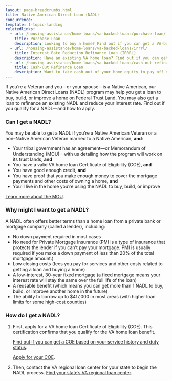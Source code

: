 ```yaml
---
layout: page-breadcrumbs.html
title: Native American Direct Loan (NADL)
concurrence: 
template: 1-topic-landing
relatedlinks:
  - url: /housing-assistance/home-loans/va-backed-loans/purchase-loan/
    title: Purchase Loan
    description: Looking to buy a home? Find out if you can get a VA-backed Purchase Loan and get better terms than with a private lender loan.
  - url: /housing-assistance/home-loans/va-backed-loans/irrrl/
    title: Interest Rate Reduction Refinance Loan (IRRRL)
    description: Have an existing VA home loan? Find out if you can get a VA-backed IRRRL to help reduce your monthly payments or make them more stable.
  - url: /housing-assistance/home-loans/va-backed-loans/cash-out-refinance/
    title: Cash-Out Refinance Loan
    description: Want to take cash out of your home equity to pay off debt, pay for school, or take care of other needs? Find out if you can get a VA-backed Cash-Out Refinance loan.
---
```


<div class="va-introtext">

If you’re a Veteran and you—or your spouse—is a Native American, our Native American Direct Loans (NADL) program may help you get a loan to buy, build, or improve a home on Federal Trust Land. You may also get a loan to refinance an existing NADL and reduce your interest rate. Find out if you qualify for a NADL—and how to apply.

</div>

<div class="feature">

### Can I get a NADL?

You may be able to get a NADL if you’re a Native American Veteran or a non–Native American Veteran married to a Native American, **and**:

- Your tribal government has an agreement—or Memorandum of Understanding (MOU)—with us detailing how the program will work on its trust lands, **and**
-	You have a valid VA home loan Certificate of Eligibility (COE), **and**
-	You have good enough credit, **and**
-	You have proof that you make enough money to cover the mortgage payments and other costs of owning a home, **and**
-	You’ll live in the home you’re using the NADL to buy, build, or improve

[Learn more about the MOU](http://www.benefits.va.gov/homeloans/nadl_mou.asp).

</div>

### Why might I want to get a NADL?

A NADL often offers better terms than a home loan from a private bank or mortgage company (called a lender), including:

- No down payment required in most cases
- No need for Private Mortgage Insurance (PMI is a type of insurance that protects the lender if you can’t pay your mortgage. PMI is usually required if you make a down payment of less than 20% of the total mortgage amount.)
- Low closing costs (fees you pay for services and other costs related to getting a loan and buying a home)
- A low-interest, 30-year fixed mortgage (a fixed mortgage means your interest rate will stay the same over the full life of the loan)
- A reusable benefit (which means you can get more than 1 NADL to buy, build, or improve another home in the future)
- The ability to borrow up to $417,000 in most areas (with higher loan limits for some high-cost counties)

### How do I get a NADL?

<ol class="process">
<li class="step one">

First, apply for a VA home loan Certificate of Eligibility (COE). This certification confirms that you qualify for the VA home loan benefit.

[Find out if you can get a COE based on your service history and duty status](/housing-assistance/home-loans/eligibility/).

[Apply for your COE](/housing-assistance/home-loans/apply-for-certificate-of-eligibility/).

</li>

<li class="step last two">

Then, contact the VA regional loan center for your state to begin the NADL process. [Find your state’s VA regional loan center](http://www.benefits.va.gov/homeloans/contact_rlc_info.asp). 

</li>
</ol>

